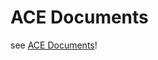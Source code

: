 ACE Documents
===========================

see [ACE Documents](https://github.com/AliCloudEngine/doc/wiki)!